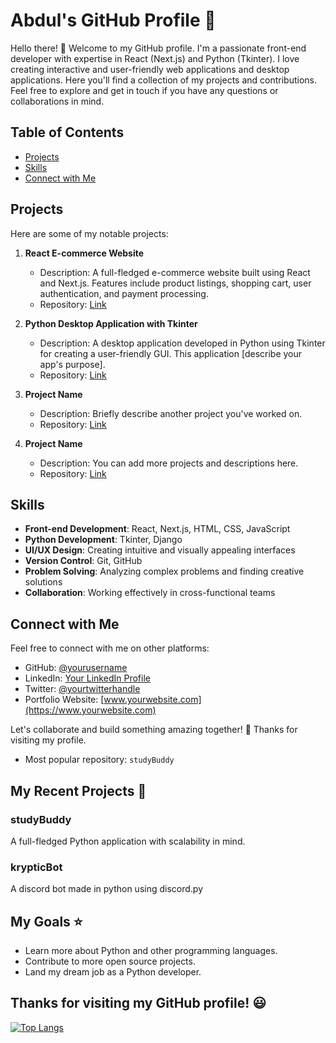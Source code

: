 # Abdul's GitHub Profile :snake:

Hello there! 👋 Welcome to my GitHub profile. I'm a passionate front-end developer with expertise in React (Next.js) and Python (Tkinter). I love creating interactive and user-friendly web applications and desktop applications. Here you'll find a collection of my projects and contributions. Feel free to explore and get in touch if you have any questions or collaborations in mind.

## Table of Contents
- [Projects](#projects)
- [Skills](#skills)
- [Connect with Me](#connect-with-me)

## Projects

Here are some of my notable projects:

1. **React E-commerce Website**
   - Description: A full-fledged e-commerce website built using React and Next.js. Features include product listings, shopping cart, user authentication, and payment processing.
   - Repository: [Link](https://github.com/yourusername/react-ecommerce)

2. **Python Desktop Application with Tkinter**
   - Description: A desktop application developed in Python using Tkinter for creating a user-friendly GUI. This application [describe your app's purpose].
   - Repository: [Link](https://github.com/yourusername/python-tkinter-app)

3. **Project Name**
   - Description: Briefly describe another project you've worked on.
   - Repository: [Link](https://github.com/yourusername/another-project)

4. **Project Name**
   - Description: You can add more projects and descriptions here.
   - Repository: [Link](https://github.com/yourusername/yet-another-project)

## Skills

- **Front-end Development**: React, Next.js, HTML, CSS, JavaScript
- **Python Development**: Tkinter, Django
- **UI/UX Design**: Creating intuitive and visually appealing interfaces
- **Version Control**: Git, GitHub
- **Problem Solving**: Analyzing complex problems and finding creative solutions
- **Collaboration**: Working effectively in cross-functional teams

## Connect with Me

Feel free to connect with me on other platforms:

- GitHub: [@yourusername](https://github.com/yourusername)
- LinkedIn: [Your LinkedIn Profile](https://www.linkedin.com/in/yourlinkedinprofile/)
- Twitter: [@yourtwitterhandle](https://twitter.com/yourtwitterhandle)
- Portfolio Website: [www.yourwebsite.com](https://www.yourwebsite.com)

Let's collaborate and build something amazing together! 🚀 Thanks for visiting my profile.
* Most popular repository: `studyBuddy`

## My Recent Projects :rocket:

### studyBuddy
A full-fledged Python application with scalability in mind.

### krypticBot
A discord bot made in python using discord.py 

## My Goals :star:

* Learn more about Python and other programming languages.
* Contribute to more open source projects.
* Land my dream job as a Python developer.

## Thanks for visiting my GitHub profile! :smiley:

[![Top Langs](https://github-readme-stats.vercel.app/api/top-langs/?username=git-Abdul&layout=compact&theme=dark&hide_border=true)](https://github.com/git-Abdul)
